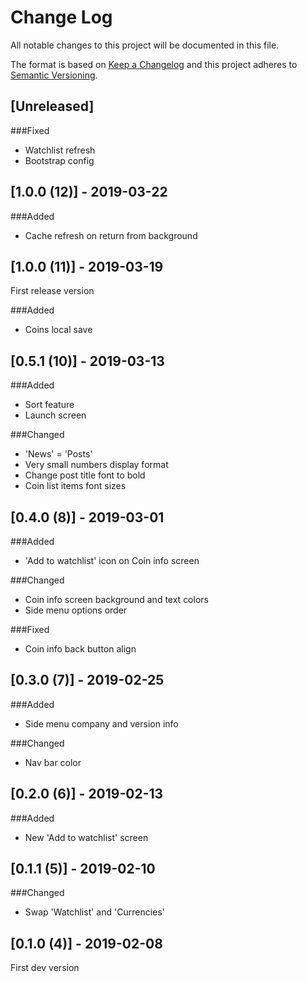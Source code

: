 # Change Log
All notable changes to this project will be documented in this file.

The format is based on [Keep a Changelog](http://keepachangelog.com/)
and this project adheres to [Semantic Versioning](http://semver.org/).

## [Unreleased]
###Fixed
- Watchlist refresh
- Bootstrap config

## [1.0.0 (12)] - 2019-03-22
###Added
- Cache refresh on return from background

## [1.0.0 (11)] - 2019-03-19
First release version

###Added
- Coins local save

## [0.5.1 (10)] - 2019-03-13
###Added
- Sort feature
- Launch screen

###Changed
- 'News' = 'Posts'
- Very small numbers display format
- Change post title font to bold
- Coin list items font sizes

## [0.4.0 (8)] - 2019-03-01
###Added
- 'Add to watchlist' icon on Coin info screen

###Changed
- Coin info screen background and text colors
- Side menu options order

###Fixed
- Coin info back button align

## [0.3.0 (7)] - 2019-02-25
###Added
- Side menu company and version info

###Changed
- Nav bar color

## [0.2.0 (6)] - 2019-02-13
###Added
- New 'Add to watchlist' screen

## [0.1.1 (5)] - 2019-02-10
###Changed
- Swap 'Watchlist' and 'Currencies'

## [0.1.0 (4)] - 2019-02-08
First dev version 
